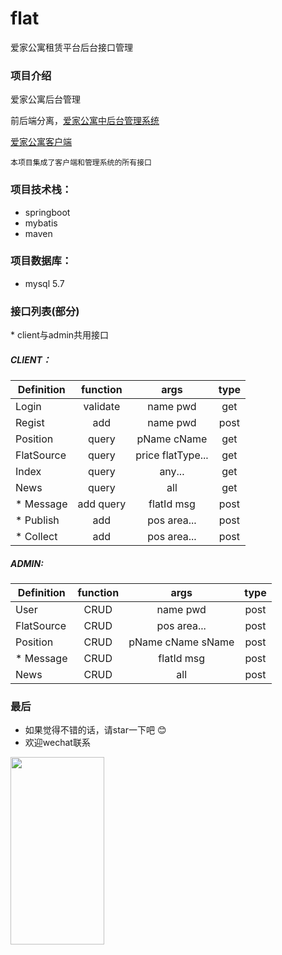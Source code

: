 # flat
爱家公寓租赁平台后台接口管理
### 项目介绍

 爱家公寓后台管理

 前后端分离，[爱家公寓中后台管理系统](https://github.com/fikyair/house-admin) 

 [爱家公寓客户端](https://github.com/fikyair/rcs-admin)

 `本项目集成了客户端和管理系统的所有接口`

 ### 项目技术栈：
 - springboot
 - mybatis
 - maven

 ### 项目数据库：
 - mysql 5.7

 ### 接口列表(部分)

 \* client与admin共用接口

 ##### CLIENT：

 | Definition | function      | args             | type       |
 | -----------|:-------------:|:----------------:|:----------:|
 |  Login     | validate      | name pwd         | get        |
 |  Regist    | add           | name pwd         | post       |
 |  Position  | query         | pName cName      | get        |
 |  FlatSource| query         | price flatType...| get        |
 |  Index     | query         | any...           | get        |
 |  News      | query         | all              | get        |
 |* Message   | add query     | flatId msg       | post       |
 |* Publish   | add           | pos area...      | post       |
 |* Collect   | add           | pos area...      | post       |

 ##### ADMIN:

 | Definition | function      | args             | type       |
 | -----------|:-------------:|:----------------:|:----------:|
 | User       | CRUD          | name pwd         | post       |
 | FlatSource | CRUD          | pos area...      | post       |
 | Position   | CRUD          | pName cName sName| post       |
 |* Message   | CRUD          | flatId msg       | post       |
 | News       | CRUD          | all              | post       |

### 最后

- 如果觉得不错的话，请star一下吧 😊
- 欢迎wechat联系
<img src = "http://oziqlv1ur.bkt.clouddn.com/%E5%BE%AE%E4%BF%A1%E4%BA%8C%E7%BB%B4%E7%A0%81.png" width = "150" height = "300"/>

